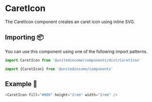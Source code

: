 # CaretIcon

The CaretIcon component creates an caret icon using inline SVG.


## Importing 📦

You can use this component using one of the following import patterns.

```javascript
import CaretIcon from '@unitedincome/components/dist/CaretIcon'
```

```javascript
import {CaretIcon} from '@unitedincome/components'
```


## Example 🚀

```javascript
<CaretIcon fill="#000" height="2rem" width="2rem" />
```

